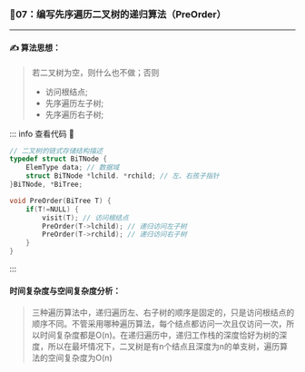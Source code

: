 ### :page_with_curl:07：编写先序遍历二叉树的递归算法（PreOrder）

---

#### :writing_hand: 算法思想：
> 若二叉树为空，则什么也不做；否则
> - 访问根结点;
> - 先序遍历左子树;
> - 先序遍历右子树;

<!-- ::: details 查看代码  -->
::: info  查看代码 :cup_with_straw:
```C
// 二叉树的链式存储结构描述
typedef struct BiTNode {
    ElemType data; // 数据域
    struct BiTNode *lchild. *rchild; // 左、右孩子指针
}BiTNode, *BiTree;

void PreOrder(BiTree T) {
    if(T!=NULL) {
        visit(T); // 访问根结点
        PreOrder(T->lchild); // 递归访问左子树
        PreOrder(T->rchild); // 递归访问右子树
    }
}

```
:::
#### 时间复杂度与空间复杂度分析：
> 三种遍历算法中，递归遍历左、右子树的顺序是固定的，只是访问根结点的顺序不同。不管采用哪种遍历算法，每个结点都访问一次且仅访问一次，所以时间复杂度都是O(n)。在递归遍历中，递归工作栈的深度恰好为树的深度，所以在最坏情况下，二叉树是有n个结点且深度为n的单支树，遍历算法的空间复杂度为O(n)
